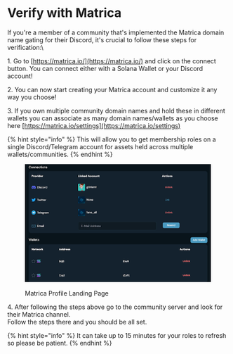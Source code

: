# Verify with Matrica

If you're a member of a community that's implemented the Matrica domain name gating for their Discord, it's crucial to follow these steps for verification:\


1\. Go to [https://matrica.io/](https://matrica.io/) and click on the connect button. You can connect either with a Solana Wallet or your Discord account!

2\. You can now start creating your Matrica account and customize it any way you choose!

3\. If you own multiple community domain names and hold these in different wallets you can associate as many domain names/wallets as you choose here [https://matrica.io/settings](https://matrica.io/settings)

{% hint style="info" %}
This will allow you to get membership roles on a single Discord/Telegram account for assets held across multiple wallets/communities.
{% endhint %}

<figure><img src="../.gitbook/assets/unnamed (3).png" alt=""><figcaption><p>Matrica Profile Landing Page</p></figcaption></figure>

4\. After following the steps above go to the community server and look for their Matrica channel.\
Follow the steps there and you should be all set.&#x20;

{% hint style="info" %}
&#x20;It can take up to 15 minutes for your roles to refresh so please be patient.
{% endhint %}

